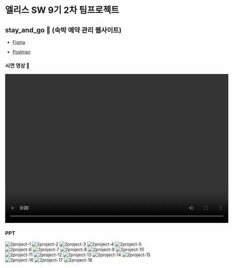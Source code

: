 # 엘리스 SW 9기 2차 팀프로젝트

## stay_and_go 🏡 (숙박 예약 관리 웹사이트)

- [Figma](https://www.figma.com/design/yuWfV0vXkD7WkJxjj4EOpU/Untitled?node-id=0-1&t=iG8MfBwKyWKTTzci-0)

- [Postman](https://documenter.getpostman.com/view/35331809/2sA3kaCeUx#intro)

### 시연 영상 🎥

<video width="720" height="480" controls>
  <source src="./src/video/2차 팀프로젝트 시연영상.mp4" type="video/mp4">
</video>

### PPT

![2project-1](./src/images/2project-1.png)
![2project-2](./src/images/2project-2.png)
![2project-3](./src/images/2project-3.png)
![2project-4](./src/images/2project-4.png)
![2project-5](./src/images/2project-5.png)
![2project-6](./src/images/2project-6.png)
![2project-7](./src/images/2project-7.png)
![2project-8](./src/images/2project-8.png)
![2project-9](./src/images/2project-9.png)
![2project-10](./src/images/2project-10.png)
![2project-11](./src/images/2project-11.png)
![2project-12](./src/images/2project-12.png)
![2project-13](./src/images/2project-13.png)
![2project-14](./src/images/2project-14.png)
![2project-15](./src/images/2project-15.png)
![2project-16](./src/images/2project-16.png)
![2project-17](./src/images/2project-17.png)
![2project-18](./src/images/2project-18.png)
